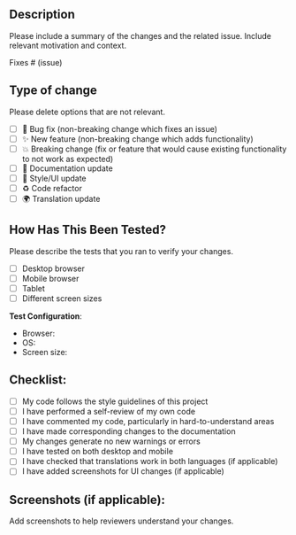 ## Description

Please include a summary of the changes and the related issue. Include relevant motivation and context.

Fixes # (issue)

## Type of change

Please delete options that are not relevant.

- [ ] 🐛 Bug fix (non-breaking change which fixes an issue)
- [ ] ✨ New feature (non-breaking change which adds functionality)
- [ ] 💥 Breaking change (fix or feature that would cause existing functionality to not work as expected)
- [ ] 📝 Documentation update
- [ ] 🎨 Style/UI update
- [ ] ♻️ Code refactor
- [ ] 🌍 Translation update

## How Has This Been Tested?

Please describe the tests that you ran to verify your changes.

- [ ] Desktop browser
- [ ] Mobile browser
- [ ] Tablet
- [ ] Different screen sizes

**Test Configuration**:
* Browser:
* OS:
* Screen size:

## Checklist:

- [ ] My code follows the style guidelines of this project
- [ ] I have performed a self-review of my own code
- [ ] I have commented my code, particularly in hard-to-understand areas
- [ ] I have made corresponding changes to the documentation
- [ ] My changes generate no new warnings or errors
- [ ] I have tested on both desktop and mobile
- [ ] I have checked that translations work in both languages (if applicable)
- [ ] I have added screenshots for UI changes (if applicable)

## Screenshots (if applicable):

Add screenshots to help reviewers understand your changes.

